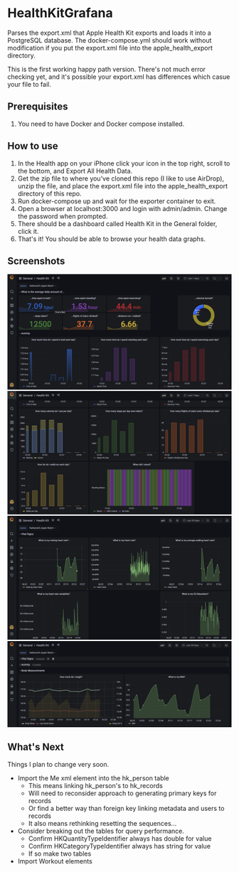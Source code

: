 # HealthKitGrafana

Parses the export.xml that Apple Health Kit exports and loads it into a PostgreSQL database.
The docker-compose.yml should work without modification if you put the export.xml file into
the apple_health_export directory.

This is the first working happy path version. There's not much
error checking yet, and it's possible your export.xml has differences which casue your file
to fail. 

## Prerequisites

1. You need to have Docker and Docker compose installed.

## How to use

1. In the Health app on your iPhone click your icon in the top right,
scroll to the bottom, and Export All Health Data.
2. Get the zip file to where you've cloned this repo (I like to use AirDrop), unzip the file,
and place the export.xml file into the apple_health_export directory of this repo.
3. Run docker-compose up and wait for the exporter container to exit.
4. Open a browser at localhost:3000 and login with admin/admin. Change the password when prompted.
5. There should be a dashboard called Health Kit in the General folder, click it.
6. That's it! You should be able to browse your health data graphs.

## Screenshots
![overview](./docs/overview.png)
![activity](./docs/activity.png)
![vitals](./docs/vitals.png)
![body_measurements](./docs/body_measurements.png)

## What's Next
Things I plan to change very soon.

* Import the Me xml element into the hk_person table
  * This means linking hk_person's to hk_records
  * Will need to reconsider approach to generating primary keys for records
  * Or find a better way than foreign key linking metadata and users to records
  * It also means rethinking resetting the sequences...
* Consider breaking out the tables for query performance. 
  * Confirm HKQuantityTypeIdentifier always has double for value
  * Confirm HKCategoryTypeIdentifier always has string for value 
  * If so make two tables
* Import Workout elements